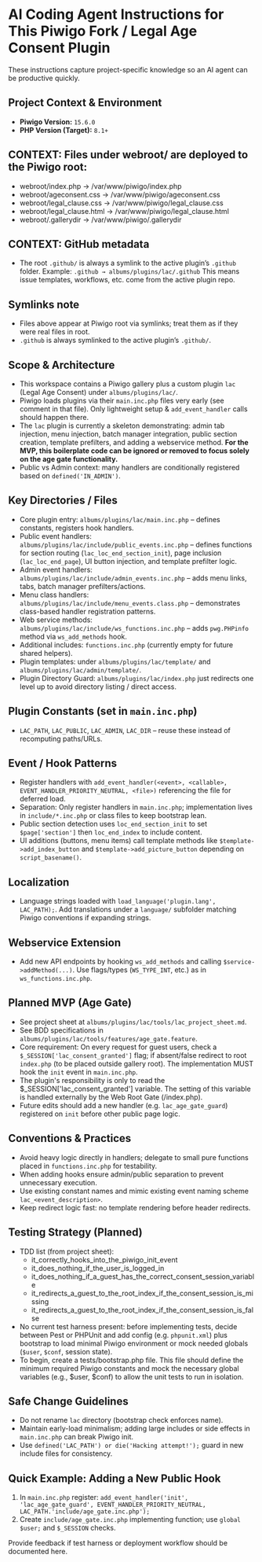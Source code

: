 # AI Coding Agent Instructions for This Piwigo Fork / Legal Age Consent Plugin

These instructions capture project-specific knowledge so an AI agent can be productive quickly.

## Project Context & Environment

- **Piwigo Version:** `15.6.0`
- **PHP Version (Target):** `8.1+`

## CONTEXT: Files under webroot/ are deployed to the Piwigo root:

- webroot/index.php → /var/www/piwigo/index.php
- webroot/ageconsent.css → /var/www/piwigo/ageconsent.css
- webroot/legal_clause.css → /var/www/piwigo/legal_clause.css
- webroot/legal_clause.html → /var/www/piwigo/legal_clause.html
- webroot/.gallerydir → /var/www/piwigo/.gallerydir

## CONTEXT: GitHub metadata

- The root `.github/` is always a symlink to the active plugin’s `.github` folder.
  Example: `.github → albums/plugins/lac/.github`
  This means issue templates, workflows, etc. come from the active plugin repo.

## Symlinks note

- Files above appear at Piwigo root via symlinks; treat them as if they were real files in root.
- `.github` is always symlinked to the active plugin’s `.github/`.

## Scope & Architecture

- This workspace contains a Piwigo gallery plus a custom plugin `lac` (Legal Age Consent) under `albums/plugins/lac/`.
- Piwigo loads plugins via their `main.inc.php` files very early (see comment in that file). Only lightweight setup & `add_event_handler` calls should happen there.
- The `lac` plugin is currently a skeleton demonstrating: admin tab injection, menu injection, batch manager integration, public section creation, template prefilters, and adding a webservice method. **For the MVP, this boilerplate code can be ignored or removed to focus solely on the age gate functionality.**
- Public vs Admin context: many handlers are conditionally registered based on `defined('IN_ADMIN')`.

## Key Directories / Files

- Core plugin entry: `albums/plugins/lac/main.inc.php` – defines constants, registers hook handlers.
- Public event handlers: `albums/plugins/lac/include/public_events.inc.php` – defines functions for section routing (`lac_loc_end_section_init`), page inclusion (`lac_loc_end_page`), UI button injection, and template prefilter logic.
- Admin event handlers: `albums/plugins/lac/include/admin_events.inc.php` – adds menu links, tabs, batch manager prefilters/actions.
- Menu class handlers: `albums/plugins/lac/include/menu_events.class.php` – demonstrates class-based handler registration patterns.
- Web service methods: `albums/plugins/lac/include/ws_functions.inc.php` – adds `pwg.PHPinfo` method via `ws_add_methods` hook.
- Additional includes: `functions.inc.php` (currently empty for future shared helpers).
- Plugin templates: under `albums/plugins/lac/template/` and `albums/plugins/lac/admin/template/`.
- Plugin Directory Guard: `albums/plugins/lac/index.php` just redirects one level up to avoid directory listing / direct access.

## Plugin Constants (set in `main.inc.php`)

- `LAC_PATH`, `LAC_PUBLIC`, `LAC_ADMIN`, `LAC_DIR` – reuse these instead of recomputing paths/URLs.

## Event / Hook Patterns

- Register handlers with `add_event_handler(<event>, <callable>, EVENT_HANDLER_PRIORITY_NEUTRAL, <file>)` referencing the file for deferred load.
- Separation: Only register handlers in `main.inc.php`; implementation lives in `include/*.inc.php` or class files to keep bootstrap lean.
- Public section detection uses `loc_end_section_init` to set `$page['section']` then `loc_end_index` to include content.
- UI additions (buttons, menu items) call template methods like `$template->add_index_button` and `$template->add_picture_button` depending on `script_basename()`.

## Localization

- Language strings loaded with `load_language('plugin.lang', LAC_PATH);`. Add translations under a `language/` subfolder matching Piwigo conventions if expanding strings.

## Webservice Extension

- Add new API endpoints by hooking `ws_add_methods` and calling `$service->addMethod(...)`. Use flags/types (`WS_TYPE_INT`, etc.) as in `ws_functions.inc.php`.

## Planned MVP (Age Gate)

- See project sheet at `albums/plugins/lac/tools/lac_project_sheet.md`.
- See BDD specifications in `albums/plugins/lac/tools/features/age_gate.feature`.
- Core requirement: On every request for guest users, check a `$_SESSION['lac_consent_granted']` flag; if absent/false redirect to root `index.php` (to be placed outside gallery root). The implementation MUST hook the `init` event in `main.inc.php`.
- The plugin's responsibility is only to read the $\_SESSION['lac_consent_granted'] variable. The setting of this variable is handled externally by the Web Root Gate (/index.php).
- Future edits should add a new handler (e.g. `lac_age_gate_guard`) registered on `init` before other public page logic.

## Conventions & Practices

- Avoid heavy logic directly in handlers; delegate to small pure functions placed in `functions.inc.php` for testability.
- When adding hooks ensure admin/public separation to prevent unnecessary execution.
- Use existing constant names and mimic existing event naming scheme `lac_<event_description>`.
- Keep redirect logic fast: no template rendering before header redirects.

## Testing Strategy (Planned)

- TDD list (from project sheet):
  - it_correctly_hooks_into_the_piwigo_init_event
  - it_does_nothing_if_the_user_is_logged_in
  - it_does_nothing_if_a_guest_has_the_correct_consent_session_variable
  - it_redirects_a_guest_to_the_root_index_if_the_consent_session_is_missing
  - it_redirects_a_guest_to_the_root_index_if_the_consent_session_is_false
- No current test harness present: before implementing tests, decide between Pest or PHPUnit and add config (e.g. `phpunit.xml`) plus bootstrap to load minimal Piwigo environment or mock needed globals (`$user`, `$conf`, session state).
- To begin, create a tests/bootstrap.php file. This file should define the minimum required Piwigo constants and mock the necessary global variables (e.g., $user, $conf) to allow the unit tests to run in isolation.

## Safe Change Guidelines

- Do not rename `lac` directory (bootstrap check enforces name).
- Maintain early-load minimalism; adding large includes or side effects in `main.inc.php` can break Piwigo init.
- Use `defined('LAC_PATH') or die('Hacking attempt!');` guard in new include files for consistency.

## Quick Example: Adding a New Public Hook

1. In `main.inc.php` register: `add_event_handler('init', 'lac_age_gate_guard', EVENT_HANDLER_PRIORITY_NEUTRAL, LAC_PATH.'include/age_gate.inc.php');`
2. Create `include/age_gate.inc.php` implementing function; use `global $user;` and `$_SESSION` checks.

Provide feedback if test harness or deployment workflow should be documented here.
